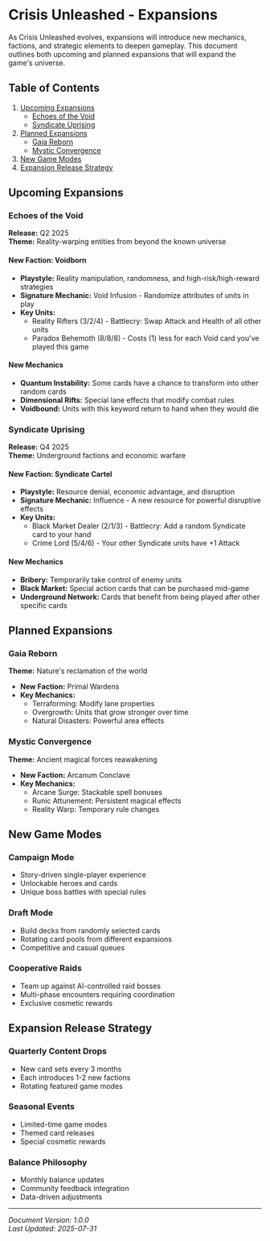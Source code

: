 # Crisis Unleashed - Expansions

As Crisis Unleashed evolves, expansions will introduce new mechanics, factions, and strategic elements to deepen gameplay. This document outlines both upcoming and planned expansions that will expand the game's universe.

## Table of Contents

1. [Upcoming Expansions](#upcoming-expansions)
   - [Echoes of the Void](#echoes-of-the-void)
   - [Syndicate Uprising](#syndicate-uprising)
2. [Planned Expansions](#planned-expansions)
   - [Gaia Reborn](#gaia-reborn)
   - [Mystic Convergence](#mystic-convergence)
3. [New Game Modes](#new-game-modes)
4. [Expansion Release Strategy](#expansion-release-strategy)

## Upcoming Expansions

### Echoes of the Void

**Release:** Q2 2025  
**Theme:** Reality-warping entities from beyond the known universe

#### New Faction: Voidborn

- **Playstyle:** Reality manipulation, randomness, and high-risk/high-reward strategies
- **Signature Mechanic:** Void Infusion - Randomize attributes of units in play
- **Key Units:**
  - Reality Rifters (3/2/4) - Battlecry: Swap Attack and Health of all other units
  - Paradox Behemoth (8/8/8) - Costs (1) less for each Void card you've played this game

#### New Mechanics

- **Quantum Instability:** Some cards have a chance to transform into other random cards
- **Dimensional Rifts:** Special lane effects that modify combat rules
- **Voidbound:** Units with this keyword return to hand when they would die

### Syndicate Uprising

**Release:** Q4 2025  
**Theme:** Underground factions and economic warfare

#### New Faction: Syndicate Cartel

- **Playstyle:** Resource denial, economic advantage, and disruption
- **Signature Mechanic:** Influence - A new resource for powerful disruptive effects
- **Key Units:**
  - Black Market Dealer (2/1/3) - Battlecry: Add a random Syndicate card to your hand
  - Crime Lord (5/4/6) - Your other Syndicate units have +1 Attack

#### New Mechanics

- **Bribery:** Temporarily take control of enemy units
- **Black Market:** Special action cards that can be purchased mid-game
- **Underground Network:** Cards that benefit from being played after other specific cards

## Planned Expansions

### Gaia Reborn

**Theme:** Nature's reclamation of the world

- **New Faction:** Primal Wardens
- **Key Mechanics:**
  - Terraforming: Modify lane properties
  - Overgrowth: Units that grow stronger over time
  - Natural Disasters: Powerful area effects

### Mystic Convergence

**Theme:** Ancient magical forces reawakening

- **New Faction:** Arcanum Conclave
- **Key Mechanics:**
  - Arcane Surge: Stackable spell bonuses
  - Runic Attunement: Persistent magical effects
  - Reality Warp: Temporary rule changes

## New Game Modes

### Campaign Mode

- Story-driven single-player experience
- Unlockable heroes and cards
- Unique boss battles with special rules

### Draft Mode

- Build decks from randomly selected cards
- Rotating card pools from different expansions
- Competitive and casual queues

### Cooperative Raids

- Team up against AI-controlled raid bosses
- Multi-phase encounters requiring coordination
- Exclusive cosmetic rewards

## Expansion Release Strategy

### Quarterly Content Drops

- New card sets every 3 months
- Each introduces 1-2 new factions
- Rotating featured game modes

### Seasonal Events

- Limited-time game modes
- Themed card releases
- Special cosmetic rewards

### Balance Philosophy

- Monthly balance updates
- Community feedback integration
- Data-driven adjustments

---
*Document Version: 1.0.0*  
*Last Updated: 2025-07-31*
